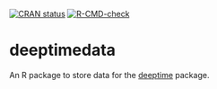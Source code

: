 <!-- badges: start -->
[![CRAN status](https://www.r-pkg.org/badges/version/deeptimedata)](https://CRAN.R-project.org/package=deeptimedata)
[![R-CMD-check](https://github.com/willgearty/deeptimedata/actions/workflows/R-CMD-check.yaml/badge.svg)](https://github.com/willgearty/deeptimedata/actions/workflows/R-CMD-check.yaml)
<!-- badges: end -->

# deeptimedata
An R package to store data for the [deeptime](https://williamgearty.com/deeptime) package.

